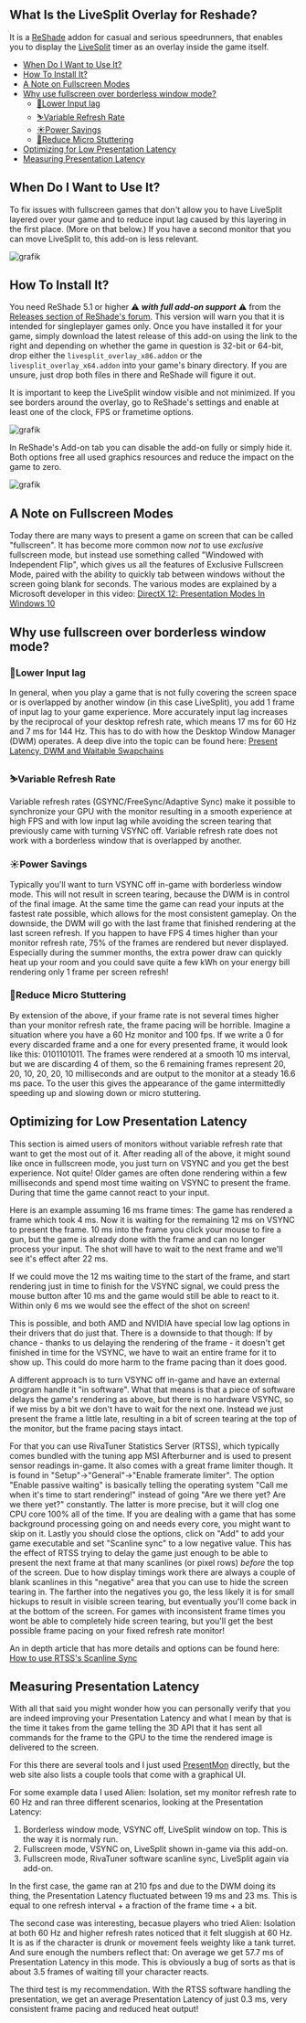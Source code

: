 ## What Is the LiveSplit Overlay for Reshade?
It is a [ReShade](https://reshade.me/) addon for casual and serious speedrunners, that enables you to display the [LiveSplit](https://livesplit.org/) timer as an overlay inside the game itself.

- [When Do I Want to Use It?](#when-do-i-want-to-use-it)
- [How To Install It?](#how-to-install-it)
- [A Note on Fullscreen Modes](#a-note-on-fullscreen-modes)
- [Why use fullscreen over borderless window mode?](#why-use-fullscreen-over-borderless-window-mode)
  * [🐌Lower Input lag](#lower-input-lag)
  * [⛷️Variable Refresh Rate](#%EF%B8%8Fvariable-refresh-rate)
  * [☀️Power Savings](#%EF%B8%8Fpower-savings)
  * [💫Reduce Micro Stuttering](#reduce-micro-stuttering)
- [Optimizing for Low Presentation Latency](#optimizing-for-low-presentation-latency)
- [Measuring Presentation Latency](#measuring-presentation-latency)

## When Do I Want to Use It?
To fix issues with fullscreen games that don't allow you to have LiveSplit layered over your game and to reduce input lag caused by this layering in the first place. (More on that below.) If you have a second monitor that you can move LiveSplit to, this add-on is less relevant.

![grafik](https://user-images.githubusercontent.com/609447/170900694-acb73ea3-ab5d-4c2a-9c19-299a77f4c970.png)

## How To Install It?
You need ReShade 5.1 or higher ⚠️ _**with full add-on support**_ ⚠️ from the [Releases section of ReShade's forum](https://reshade.me/releases). This version will warn you that it is intended for singleplayer games only. Once you have installed it for your game, simply download the latest release of this add-on using the link to the right and depending on whether the game in question is 32-bit or 64-bit, drop either the `livesplit_overlay_x86.addon` or the `livesplit_overlay_x64.addon` into your game's binary directory. If you are unsure, just drop both files in there and ReShade will figure it out.

It is important to keep the LiveSplit window visible and not minimized. If you see borders around the overlay, go to ReShade's settings and enable at least one of the clock, FPS or frametime options.

![grafik](https://user-images.githubusercontent.com/609447/170900848-dd6b1e3a-4725-4fc6-98d2-e8fa6ec7a4ef.png)

In ReShade's Add-on tab you can disable the add-on fully or simply hide it. Both options free all used graphics resources and reduce the impact on the game to zero.

![grafik](https://user-images.githubusercontent.com/609447/170901162-addf296c-1ff3-4e8f-97a2-4bec70e8f812.png)

## A Note on Fullscreen Modes
Today there are many ways to present a game on screen that can be called "fullscreen". It has become more common now _not_ to use _exclusive_ fullscreen mode, but instead use something called "Windowed with Independent Flip", which gives us all the features of Exclusive Fullscreen Mode, paired with the ability to quickly tab between windows without the screen going blank for seconds. The various modes are explained by a Microsoft developer in this video: [DirectX 12: Presentation Modes In Windows 10](https://www.youtube.com/watch?v=E3wTajGZOsA)

## Why use fullscreen over borderless window mode?

### 🐌Lower Input lag
In general, when you play a game that is not fully covering the screen space or is overlapped by another window (in this case LiveSplit), you add 1 frame of input lag to your game experience. More accurately input lag increases by the reciprocal of your desktop refresh rate, which means 17 ms for 60 Hz and 7 ms for 144 Hz. This has to do with how the Desktop Window Manager (DWM) operates. A deep dive into the topic can be found here: [Present Latency, DWM and Waitable Swapchains](https://jackmin.home.blog/2018/12/14/swapchains-present-and-present-latency/)

### ⛷️Variable Refresh Rate
Variable refresh rates (GSYNC/FreeSync/Adaptive Sync) make it possible to synchronize your GPU with the monitor resulting in a smooth experience at high FPS and with low input lag while avoiding the screen tearing that previously came with turning VSYNC off. Variable refresh rate does not work with a borderless window that is overlapped by another.

### ☀️Power Savings
Typically you'll want to turn VSYNC off in-game with borderless window mode. This will not result in screen tearing, because the DWM is in control of the final image. At the same time the game can read your inputs at the fastest rate possible, which allows for the most consistent gameplay. On the downside, the DWM will go with the last frame that finished rendering at the last screen refresh. If you happen to have FPS 4 times higher than your monitor refresh rate, 75% of the frames are rendered but never displayed. Especially during the summer months, the extra power draw can quickly heat up your room and you could save quite a few kWh on your energy bill rendering only 1 frame per screen refresh!

### 💫Reduce Micro Stuttering
By extension of the above, if your frame rate is not several times higher than your monitor refresh rate, the frame pacing will be horrible. Imagine a situation where you have a 60 Hz monitor and 100 fps. If we write a 0 for every discarded frame and a one for every presented frame, it would look like this: 0101101011. The frames were rendered at a smooth 10 ms interval, but we are discarding 4 of them, so the 6 remaining frames represent 20, 20, 10, 20, 20, 10 milliseconds and are output to the monitor at a steady 16.6 ms pace. To the user this gives the appearance of the game intermittedly speeding up and slowing down or micro stuttering.

## Optimizing for Low Presentation Latency
This section is aimed users of monitors without variable refresh rate that want to get the most out of it. After reading all of the above, it might sound like once in fullscreen mode, you just turn on VSYNC and you get the best experience. Not quite! Older games are often done rendering within a few milliseconds and spend most time waiting on VSYNC to present the frame. During that time the game cannot react to your input.

Here is an example assuming 16 ms frame times: The game has rendered a frame which took 4 ms. Now it is waiting for the remaining 12 ms on VSYNC to present the frame. 10 ms into the frame you click your mouse to fire a gun, but the game is already done with the frame and can no longer process your input. The shot will have to wait to the next frame and we'll see it's effect after 22 ms.

If we could move the 12 ms waiting time to the start of the frame, and start rendering just in time to finish for the VSYNC signal, we could press the mouse button after 10 ms and the game would still be able to react to it. Within only 6 ms we would see the effect of the shot on screen!

This is possible, and both AMD and NVIDIA have special low lag options in their drivers that do just that. There is a downside to that though: If by chance - thanks to us delaying the rendering of the frame - it doesn't get finished in time for the VSYNC, we have to wait an entire frame for it to show up. This could do more harm to the frame pacing than it does good.

A different approach is to turn VSYNC off in-game and have an external program handle it "in software". What that means is that a piece of software delays the game's rendering as above, but there is no hardware VSYNC, so if we miss by a bit we don't have to wait for the next one. Instead we just present the frame a little late, resulting in a bit of screen tearing at the top of the monitor, but the frame pacing stays intact.

For that you can use RivaTuner Statistics Server (RTSS), which typically comes bundled with the tuning app MSI Afterburner and is used to present sensor readings in-game. It also comes with a great frame limiter though. It is found in "Setup"->"General"->"Enable framerate limiter". The option "Enable passive waiting" is basically telling the operating system "Call me when it's time to start rendering!" instead of going "Are we there yet? Are we there yet?" constantly. The latter is more precise, but it will clog one CPU core 100% all of the time. If you are dealing with a game that has some background processing going on and needs every core, you might want to skip on it. Lastly you should close the options, click on "Add" to add your game executable and set "Scanline sync" to a low negative value. This has the effect of RTSS trying to delay the game just enough to be able to present the next frame at that many scanlines (or pixel rows) *before* the top of the screen. Due to how display timings work there are always a couple of blank scanlines in this "negative" area that you can use to hide the screen tearing in. The farther into the negatives you go, the less likely it is for small hickups to result in visible screen tearing, but eventually you'll come back in at the bottom of the screen. For games with inconsistent frame times you wont be able to completely hide screen tearing, but you'll get the best possible frame pacing on your fixed refresh rate monitor!

An in depth article that has more details and options can be found here: [How to use RTSS's Scanline Sync](https://www.resetera.com/threads/guide-how-to-use-rtsss-scanline-sync-to-reduce-stuttering-screen-tearing-and-input-lag-on-pc-alternative-to-vsync-g-sync-and-freesync.138764/)

## Measuring Presentation Latency
With all that said you might wonder how you can personally verify that you are indeed improving your Presentation Latency and what I mean by that is the time it takes from the game telling the 3D API that it has sent all commands for the frame to the GPU to the time the rendered image is delivered to the screen.

For this there are several tools and I just used [PresentMon](https://github.com/GameTechDev/PresentMon) directly, but the web site also lists a couple tools that come with a graphical UI.

For some example data I used Alien: Isolation, set my monitor refresh rate to 60 Hz and ran three different scenarios, looking at the Presentation Latency:

1. Borderless window mode, VSYNC off, LiveSplit window on top. This is the way it is normaly run.
2. Fullscreen mode, VSYNC on, LiveSplit shown in-game via this add-on.
3. Fullscreen mode, RivaTuner software scanline sync, LiveSplit again via add-on.

In the first case, the game ran at 210 fps and due to the DWM doing its thing, the Presentation Latency fluctuated between 19 ms and 23 ms. This is equal to one refresh interval + a fraction of the frame time + a bit.

The second case was interesting, becasue players who tried Alien: Isolation at both 60 Hz and higher refresh rates noticed that it felt sluggish at 60 Hz. It is as if the character is drunk or movement feels weighty like a tank turret. And sure enough the numbers reflect that: On average we get 57.7 ms of Presentation Latency in this mode. This is obviously a bug of sorts as that is about 3.5 frames of waiting till your character reacts.

The third test is my recommendation. With the RTSS software handling the presentation, we get an average Presentation Latency of just 0.3 ms, very consistent frame pacing and reduced heat output!
